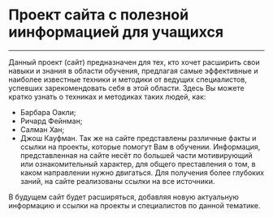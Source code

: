# Проект сайта с полезной иинформацией для учащихся
------
Данный проект (сайт) предназначен для тех, кто хочет расширить свои навыки и знания в области обучения, предлагая самые эффективные и наиболее известные техники и методики от ведущих специалистов, успевших зарекомендовать себя в этой области. Здесь Вы можете кратко узнать о техниках и методиках таких людей, как:
* Барбара Оакли;
* Ричард Фейнман;
* Салман Хан;
* Джош Кауфман.
Так же на сайте представлены различные факты и ссылки на проекты, которые помогут Вам в обучении. Информация, представленная на сайте несёт по большей части мотивирующий или ознакомительный характер, для общего преставления о том, в каком направлении нужно двигаться. Для получения более глубоких заний, на сайте реализованы ссылки на все источники.

В будущем сайт будет расширяться, добавляя новую актуальную информацию и ссылки на проекты и специалистов по данной тематике.
